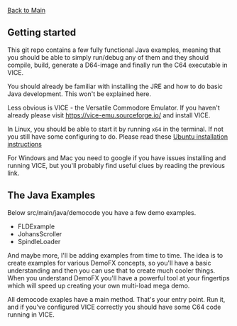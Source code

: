 [Back to Main](../README.md)


## Getting started

This git repo contains a few fully functional Java examples, meaning that you should be able to simply run/debug any of them and they should compile, build, generate a D64-image and finally run the C64 executable in VICE.

You should already be familiar with installing the JRE and how to do basic Java development. This won't be explained here.

Less obvious is VICE - the Versatile Commodore Emulator.
If you haven't already please visit https://vice-emu.sourceforge.io/ and install VICE.

In Linux, you should be able to start it by running `x64` in the terminal. If not you still have some configuring to do. Please read these [Ubuntu installation instructions](vice-ubuntu.md) 

For Windows and Mac you need to google if you have issues installing and running VICE, but you'll probably find useful clues by reading the previous link.

## The Java Examples

Below src/main/java/democode you have a few demo examples.

- FLDExample
- JohansScroller
- SpindleLoader

And maybe more, I'll be adding examples from time to time. The idea is to create examples for various DemoFX concepts, so you'll have a basic understanding and then you can use that to create much cooler things. When you understand DemoFX you'll have a powerful tool at your fingertips which will speed up creating your own multi-load mega demo. 

All democode exaples have a main method. That's your entry point. Run it, and if you've configured VICE correctly you should have some C64 code running in VICE.
